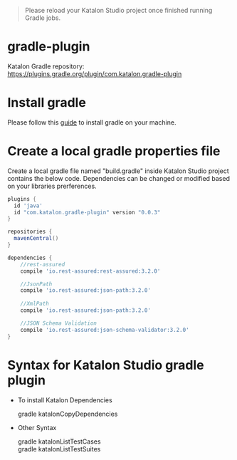 > Please reload your Katalon Studio project once finished running Gradle jobs.

# gradle-plugin

Katalon Gradle repository: https://plugins.gradle.org/plugin/com.katalon.gradle-plugin  

# Install gradle
Please follow this [guide](https://gradle.org/install/) to install gradle on your machine.

# Create a local gradle properties file

Create a local gradle file named "build.gradle" inside Katalon Studio project contains the below code. Dependencies can be changed or modified based on your libraries prerferences. 

```gradle
plugins {
  id 'java'
  id "com.katalon.gradle-plugin" version "0.0.3"
}

repositories {
  mavenCentral()
}

dependencies {
	//rest-assured
	compile 'io.rest-assured:rest-assured:3.2.0'

	//JsonPath
	compile 'io.rest-assured:json-path:3.2.0'
	
	//XmlPath
	compile 'io.rest-assured:json-path:3.2.0'

	//JSON Schema Validation
	compile 'io.rest-assured:json-schema-validator:3.2.0'
}

```

# Syntax for Katalon Studio gradle plugin

- To install Katalon Dependencies

	gradle katalonCopyDependencies 

- Other Syntax

	gradle katalonListTestCases  
	gradle katalonListTestSuites  
 
